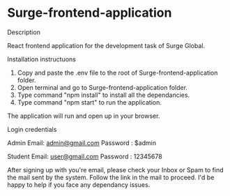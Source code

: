 # Surge-frontend-application

Description

React frontend application for the development task of Surge Global.

Installation instructuons

1. Copy and paste the .env file to the root of Surge-frontend-application folder.
2. Open terminal and go to Surge-frontend-application folder.
3. Type command "npm install" to install all the dependancies.
4. Type command "npm start" to run the application.

The application will run and open up in your browser.

Login credentials 

Admin
Email: admin@gmail.com
Password : $admin

Student
Email: user@gmail.com
Password : 12345678
 
After signing up with you're email, please check your Inbox or Spam to find the mail sent by the system. Follow the link in the mail to proceed. I'd be happy to help if you face any dependancy issues.
